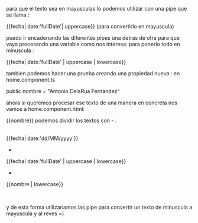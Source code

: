 para que el texto sea en mayusculas lo podemos utilizar con una pipe que se llama :

 {{fecha| date:'fullDate'| uppercase}}     (para convertirlo en mayuscula)

 puedo ir encadenando las diferentes pipes una detras de otra para que vaya procesando una variable como nos interesa:
 para ponerlo todo en minuscula :

  {{fecha| date:'fullDate' | uppercase | lowercase}}

tambien podemos hacer una prueba creando una propiedad nueva : en home.component.ts

public nombre = "Antonio DelaRua Fernandez"

ahora si queremos procesar ese texto de una manera en concreta nos vamos a home.component.html:

{{nombre}} podemos dividir los textos con - :

<br/>
  {{fecha| date:'dd/MM/yyyy'}}

-

  {{fecha| date:'fullDate' | uppercase | lowercase}}

-

  {{nombre | lowercase}}

<br/>

y de esta forma utilizariamos las pipe para convertir un texto de minuscula a mayuscula y al reves =)